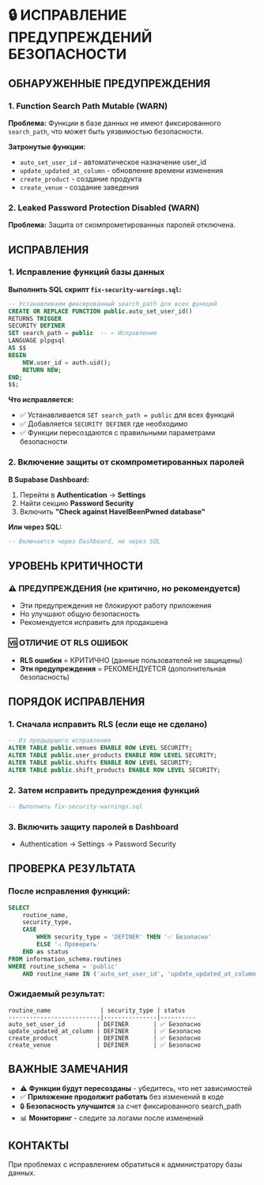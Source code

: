 # 🔒 ИСПРАВЛЕНИЕ ПРЕДУПРЕЖДЕНИЙ БЕЗОПАСНОСТИ

## ОБНАРУЖЕННЫЕ ПРЕДУПРЕЖДЕНИЯ

### 1. Function Search Path Mutable (WARN)
**Проблема:** Функции в базе данных не имеют фиксированного `search_path`, что может быть уязвимостью безопасности.

**Затронутые функции:**
- `auto_set_user_id` - автоматическое назначение user_id
- `update_updated_at_column` - обновление времени изменения
- `create_product` - создание продукта
- `create_venue` - создание заведения

### 2. Leaked Password Protection Disabled (WARN)
**Проблема:** Защита от скомпрометированных паролей отключена.

## ИСПРАВЛЕНИЯ

### 1. Исправление функций базы данных

**Выполнить SQL скрипт `fix-security-warnings.sql`:**

```sql
-- Устанавливаем фиксированный search_path для всех функций
CREATE OR REPLACE FUNCTION public.auto_set_user_id()
RETURNS TRIGGER
SECURITY DEFINER
SET search_path = public  -- ← Исправление
LANGUAGE plpgsql
AS $$
BEGIN
    NEW.user_id = auth.uid();
    RETURN NEW;
END;
$$;
```

**Что исправляется:**
- ✅ Устанавливается `SET search_path = public` для всех функций
- ✅ Добавляется `SECURITY DEFINER` где необходимо
- ✅ Функции пересоздаются с правильными параметрами безопасности

### 2. Включение защиты от скомпрометированных паролей

**В Supabase Dashboard:**
1. Перейти в **Authentication** → **Settings**
2. Найти секцию **Password Security**
3. Включить **"Check against HaveIBeenPwned database"**

**Или через SQL:**
```sql
-- Включается через Dashboard, не через SQL
```

## УРОВЕНЬ КРИТИЧНОСТИ

### ⚠️ ПРЕДУПРЕЖДЕНИЯ (не критично, но рекомендуется)
- Эти предупреждения не блокируют работу приложения
- Но улучшают общую безопасность
- Рекомендуется исправить для продакшена

### 🆚 ОТЛИЧИЕ ОТ RLS ОШИБОК
- **RLS ошибки** = КРИТИЧНО (данные пользователей не защищены)
- **Эти предупреждения** = РЕКОМЕНДУЕТСЯ (дополнительная безопасность)

## ПОРЯДОК ИСПРАВЛЕНИЯ

### 1. Сначала исправить RLS (если еще не сделано)
```sql
-- Из предыдущего исправления
ALTER TABLE public.venues ENABLE ROW LEVEL SECURITY;
ALTER TABLE public.user_products ENABLE ROW LEVEL SECURITY;  
ALTER TABLE public.shifts ENABLE ROW LEVEL SECURITY;
ALTER TABLE public.shift_products ENABLE ROW LEVEL SECURITY;
```

### 2. Затем исправить предупреждения функций
```sql
-- Выполнить fix-security-warnings.sql
```

### 3. Включить защиту паролей в Dashboard
- Authentication → Settings → Password Security

## ПРОВЕРКА РЕЗУЛЬТАТА

### После исправления функций:
```sql
SELECT 
    routine_name,
    security_type,
    CASE 
        WHEN security_type = 'DEFINER' THEN '✅ Безопасно'
        ELSE '⚠️ Проверить'
    END as status
FROM information_schema.routines 
WHERE routine_schema = 'public'
    AND routine_name IN ('auto_set_user_id', 'update_updated_at_column', 'create_product', 'create_venue');
```

### Ожидаемый результат:
```
routine_name              | security_type | status
--------------------------|---------------|----------
auto_set_user_id         | DEFINER       | ✅ Безопасно
update_updated_at_column | DEFINER       | ✅ Безопасно
create_product           | DEFINER       | ✅ Безопасно
create_venue             | DEFINER       | ✅ Безопасно
```

## ВАЖНЫЕ ЗАМЕЧАНИЯ

- ⚠️ **Функции будут пересозданы** - убедитесь, что нет зависимостей
- ✅ **Приложение продолжит работать** без изменений в коде
- 🔒 **Безопасность улучшится** за счет фиксированного search_path
- 📊 **Мониторинг** - следите за логами после изменений

## КОНТАКТЫ
При проблемах с исправлением обратиться к администратору базы данных.

